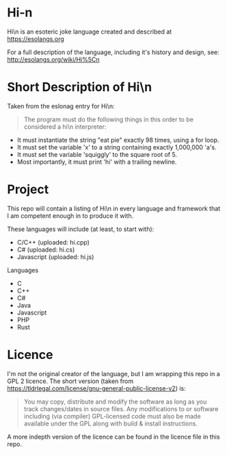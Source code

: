 # Hi-n
Hi\n is an esoteric joke language created and described at https://esolangs.org

For a full description of the language, including it's history and design, see: http://esolangs.org/wiki/Hi%5Cn

# Short Description of Hi\n

Taken from the eslonag entry for Hi\n:

> The program must do the following things in this order to be considered a hi\n interpreter:
 * It must instantiate the string "eat pie" exactly 98 times, using a for loop.
 * It must set the variable 'x' to a string containing exactly 1,000,000 'a's.
 * It must set the variable 'squiggly' to the square root of 5.
 * Most importantly, it must print 'hi' with a trailing newline.

# Project
This repo will contain a listing of Hi\n in every language and framework that I am competent enough in to produce it with.

These languages will include (at least, to start with):

 * C/C++ (uploaded: hi.cpp)
 * C# (uploaded: hi.cs)
 * Javascript (uploaded: hi.js)

Languages
 
 * C 
 * C++
 * C#
 * Java
 * Javascript
 * PHP
 * Rust 

# Licence
I'm not the original creator of the language, but I am wrapping this repo in a GPL 2 licence. The short version (taken from https://tldrlegal.com/license/gnu-general-public-license-v2) is:

> You may copy, distribute and modify the software as long as you track changes/dates in source files. Any modifications to or software including (via compiler) GPL-licensed code must also be made available under the GPL along with build & install instructions.

A more indepth version of the licence can be found in the licence file in this repo.